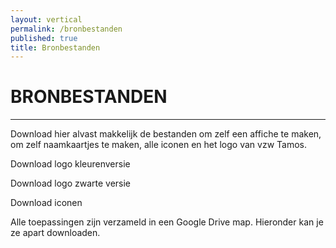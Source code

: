 ```yaml
---
layout: vertical
permalink: /bronbestanden
published: true
title: Bronbestanden
---
```


# BRONBESTANDEN
***

Download hier alvast makkelijk de bestanden om zelf een affiche te maken, om zelf naamkaartjes te maken, alle iconen en het logo van vzw Tamos.

Download logo kleurenversie

Download logo zwarte versie

Download iconen



Alle toepassingen zijn verzameld in een Google Drive map. Hieronder kan je ze apart downloaden.

